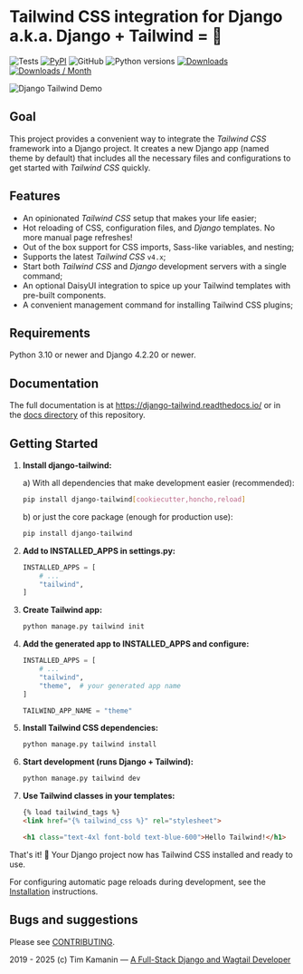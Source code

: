 # Tailwind CSS integration for Django a.k.a. Django + Tailwind = 💚

![Tests](https://github.com/timonweb/django-tailwind/actions/workflows/tests.yml/badge.svg)
[![PyPI](https://img.shields.io/pypi/v/django-tailwind.svg?style=flat-square)](https://pypi.org/project/django-tailwind/)
![GitHub](https://img.shields.io/github/license/timonweb/django-tailwind?style=flat-square)
![Python versions](https://img.shields.io/pypi/pyversions/django-tailwind)
[![Downloads](https://static.pepy.tech/badge/django-tailwind)](https://pepy.tech/project/django-tailwind)
[![Downloads / Month](https://pepy.tech/badge/django-tailwind/month)](<https://pepy.tech/project/django-tailwind>)

![Django Tailwind Demo](https://raw.githubusercontent.com/timonweb/django-tailwind/master/docs/django-tailwind-demo-800.gif)

## Goal

This project provides a convenient way to integrate the *Tailwind CSS* framework into a Django project.
It creates a new Django app (named theme by default) that includes all the necessary files and configurations to get
started with *Tailwind CSS* quickly.

## Features

* An opinionated *Tailwind CSS* setup that makes your life easier;
* Hot reloading of CSS, configuration files, and *Django* templates. No more manual page refreshes!
* Out of the box support for CSS imports, Sass-like variables, and nesting;
* Supports the latest *Tailwind CSS* `v4.x`;
* Start both *Tailwind CSS* and *Django* development servers with a single command;
* An optional DaisyUI integration to spice up your Tailwind templates with pre-built components.
* A convenient management command for installing Tailwind CSS plugins;

## Requirements

Python 3.10 or newer and Django 4.2.20 or newer.

## Documentation

The full documentation is at https://django-tailwind.readthedocs.io/ or in the [docs directory](docs/index.md) of this
repository.

## Getting Started

1. **Install django-tailwind:**

   a) With all dependencies that make development easier (recommended):
    ```bash
   pip install django-tailwind[cookiecutter,honcho,reload]
   ```

   b) or just the core package (enough for production use):
    ```bash
    pip install django-tailwind
    ```

2. **Add to INSTALLED_APPS in settings.py:**
   ```python
   INSTALLED_APPS = [
       # ...
       "tailwind",
   ]
   ```

3. **Create Tailwind app:**
   ```bash
   python manage.py tailwind init
   ```

4. **Add the generated app to INSTALLED_APPS and configure:**
   ```python
   INSTALLED_APPS = [
       # ...
       "tailwind",
       "theme",  # your generated app name
   ]

   TAILWIND_APP_NAME = "theme"
   ```

5. **Install Tailwind CSS dependencies:**
   ```bash
   python manage.py tailwind install
   ```

6. **Start development (runs Django + Tailwind):**
   ```bash
   python manage.py tailwind dev
   ```

7. **Use Tailwind classes in your templates:**
   ```html
   {% load tailwind_tags %}
   <link href="{% tailwind_css %}" rel="stylesheet">

   <h1 class="text-4xl font-bold text-blue-600">Hello Tailwind!</h1>
   ```

That's it! 🎉 Your Django project now has Tailwind CSS installed and ready to use.

For configuring automatic page reloads during development, see the [Installation](docs/installation.md) instructions.

## Bugs and suggestions

Please see [CONTRIBUTING](CONTRIBUTING.md).

2019 - 2025 (c) Tim Kamanin — [A Full-Stack Django and Wagtail Developer](https://timonweb.com)
